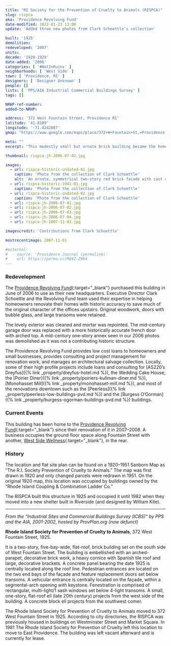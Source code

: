 ```yaml
---
title: "RI Society for the Prevention of Cruelty to Animals (RISPCA)"
slug: rispca
aka: 'Providence Revolving Fund'
date-modified: 2022-01-23 13:00
update: 'Added three new photos from Clark Schoettle’s collection'

built: '1925'
demolition:
redeveloped: '2007'
units:
decade: '1920-1929'
date-added: '2006'
categories: [ '#NotInRuins' ]
neighborhoods: [ 'West Side' ]
town: [ 'Providence, RI' ]
designers: [ 'Designer Unknown' ]
people: []
lists: [ 'PPS/AIA Industrial Commercial Buildings Survey' ]
tags: []

NRHP-ref-number:
added-to-NRHP:

address: '372 West Fountain Street, Providence RI'
latitude: '41.8189'
longitude: '-71.4242087'
gmap: "https://www.google.com/maps/place/372+W+Fountain+St,+Providence,+RI+02903/@41.8189,-71.4242087,17z/data=!3m1!4b1!4m5!3m4!1s0x89e4457309d96dab:0xe8f411a8df7d9147!8m2!3d41.8189!4d-71.42202"

meta: ""
excerpt: "This modestly small but ornate brick building became the home to the Providence Revolving Fund"

thumbnail: rispca-jh-2006-07-02.jpg

images:
  - url: rispca-historic-undated-01.jpg
    caption: 'Photo from the collection of Clark Schoettle'
    alt: 'An ornate, symmetrical two-story red brick facade with cast concrete quoins and decorative elements. The roofline has a central contrete panel with the numbers “1925” featured. A shallow decorative roof supported by large decorative wooden brackets is tiled in the spanish style. A central garage door is located on the first floor, now turned into a heavy french door.'
  - url: rispca-historic-1941-01.jpg
    caption: 'Photo from the collection of Clark Schoettle'
  - url: rispca-historic-undated-02.jpg
    caption: 'Photo from the collection of Clark Schoettle'
  - url: rispca-jh-2006-07-01.jpg
  - url: rispca-jh-2006-07-02.jpg
  - url: rispca-jh-2006-07-03.jpg
  - url: rispca-jh-2006-07-04.jpg
  - url: rispca-jh-2007-11-01.jpg

imagescredit: 'Contributions from Clark Schoettle'

mostrecentimage: 2007-11-01

#external:
#  - source: 'Providence Journal (permalink)'
#    url: https://perma.cc/MQ4Z-Z9K4
---
```


### Redevelopment

The [Providence Revolving Fund](//revolvingfund.org){:target="_blank"} purchased this building in June of 2006 to use as their new headquarters. Executive Director Clark Schoettle and the Revolving Fund team used their expertise in helping homeowners renovate their homes with historic accuracy to save much of the original character of the offices upstairs. Original woodwork, doors with bubble glass, and large transoms were retained. 

The lovely exterior was cleaned and mortar was repointed. The mid-century garage door was replaced with a more historically accurate french door with arched top. A mid-century one-story annex seen in our 2006 photos was demolished as it was not a contributing historic structure. 

The Providence Revolving Fund provides low cost loans to homeowners and small businesses, provides consulting and project management for renovation work, and manages an architectural salvage collection. Locally, some of their high profile projects include loans and consulting for [AS220’s Dreyfus]({% link _property/dreyfus-hotel.md %}), the Wedding Cake House, the [Poirier Diner]({% link _property/poiriers-kullman-diner.md %}), [Monohasset Mill]({% link _property/monohasset-mill.md %}), and most of the renovations downtown such as the [Peerless]({% link _property/peerless-low-buildings-pvd.md %}) and the [Burgess O’Gorman]({% link _property/burgess-ogorman-buildings-pvd.md %}) buildings.


### Current Events

This building has been home to the [Providence Revolving Fund](//revolsingfund.org){:target="_blank"} since their renovation of it in 2007–2008. A business occupies the ground floor space along Fountain Street with another, [West Side Wellness](http://www.westsidewell.com){:target="_blank"}, in the rear. 


### History

The location and flat site plan can be found on a 1920–1951 Sanborn Map as “The R.I. Society Prevention of Cruelty to Animals.” The map was first drawn in 1920 and only changed parcels were redrawn in 1951. On the original 1920 map, this location was occupied by buildings owned by the “Rhode Island Coupling & Combination Ladder Co.”

The <span class="abbr">RISPCA</span> built this structure in 1925 and occupied it until 1982 when they moved into a new shelter built in Riverside (and designed by William Kite). 

***

_From the “Industrial Sites and Commercial Buildings Survey (ICBS)” by PPS and the AIA, 2001-2002, hosted by ProvPlan.org (now defunct)_

**Rhode Island Society for Prevention of Cruelty to Animals**, 372 West Fountain Street, 1925.

It is a two-story, five-bay-wide, flat-roof, brick building set on the south side of West Fountain Street. The building is embellished with an arched-parapet, decorative brick work, a heavy cornice with Spanish tile roof and large, decorative brackets. A concrete panel bearing the date 1925 is centrally located along the roof line. Pedestrian entrances are located on the two end bays of the façade and feature replacement doors set below transoms. A vehicular entrance is centrally located on the façade, within a segmental-arch opening with keystone. Fenestration is comprised of rectangular, multi-light/1 sash windows set below 4-light transoms. A small, one-story, flat-roof ell (late 20th century) projects from the west side of the building. A concrete block ell projects from the southwest comer.

The Rhode Island Society for Prevention of Cruelty to Animals moved to 372 West Fountain Street in 1925. According to city directories, the <span class="abbr">RISPCA</span> was previously housed in buildings on Westminster Street and Market Square. In 1981 The Rhode Island Society for Prevention of Cruelty left this location to move to East Providence. The building was left vacant afterward and is currently for lease.

